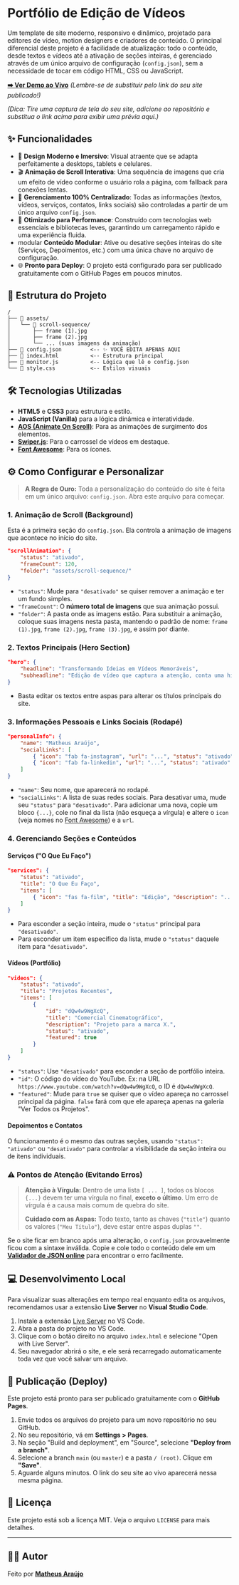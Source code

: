 # Portfólio de Edição de Vídeos

Um template de site moderno, responsivo e dinâmico, projetado para editores de vídeo, motion designers e criadores de conteúdo. O principal diferencial deste projeto é a facilidade de atualização: todo o conteúdo, desde textos e vídeos até a ativação de seções inteiras, é gerenciado através de um único arquivo de configuração (`config.json`), sem a necessidade de tocar em código HTML, CSS ou JavaScript.

**[➡️ Ver Demo ao Vivo](https://www.google.com/search?q=https://SEU-USUARIO-GITHUB.github.io/SEU-REPOSITORIO/)**
*(Lembre-se de substituir pelo link do seu site publicado\!)*

*(Dica: Tire uma captura de tela do seu site, adicione ao repositório e substitua o link acima para exibir uma prévia aqui.)*

## ✨ Funcionalidades

  * 🎨 **Design Moderno e Imersivo**: Visual atraente que se adapta perfeitamente a desktops, tablets e celulares.
  * 🎬 **Animação de Scroll Interativa**: Uma sequência de imagens que cria um efeito de vídeo conforme o usuário rola a página, com fallback para conexões lentas.
  * 🔧 **Gerenciamento 100% Centralizado**: Todas as informações (textos, vídeos, serviços, contatos, links sociais) são controladas a partir de um único arquivo `config.json`.
  * 🚀 **Otimizado para Performance**: Construído com tecnologias web essenciais e bibliotecas leves, garantindo um carregamento rápido e uma experiência fluida.
  * modular **Conteúdo Modular**: Ative ou desative seções inteiras do site (Serviços, Depoimentos, etc.) com uma única chave no arquivo de configuração.
  * 🌐 **Pronto para Deploy**: O projeto está configurado para ser publicado gratuitamente com o GitHub Pages em poucos minutos.

## 📁 Estrutura do Projeto

```
/
├── 📂 assets/
│   └── 📂 scroll-sequence/
│       ├── frame (1).jpg
│       ├── frame (2).jpg
│       └── ... (suas imagens da animação)
├── 📄 config.json         <-- ✨ VOCÊ EDITA APENAS AQUI
├── 📄 index.html          <-- Estrutura principal
├── 📄 monitor.js          <-- Lógica que lê o config.json
└── 📄 style.css           <-- Estilos visuais
```

## 🛠️ Tecnologias Utilizadas

  * **HTML5** e **CSS3** para estrutura e estilo.
  * **JavaScript (Vanilla)** para a lógica dinâmica e interatividade.
  * **[AOS (Animate On Scroll)](https://michalsnik.github.io/aos/)**: Para as animações de surgimento dos elementos.
  * **[Swiper.js](https://swiperjs.com/)**: Para o carrossel de vídeos em destaque.
  * **[Font Awesome](https://fontawesome.com/)**: Para os ícones.

## ⚙️ Como Configurar e Personalizar

> **A Regra de Ouro:** Toda a personalização do conteúdo do site é feita em um único arquivo: `config.json`. Abra este arquivo para começar.

### 1\. Animação de Scroll (Background)

Esta é a primeira seção do `config.json`. Ela controla a animação de imagens que acontece no início do site.

```json
"scrollAnimation": {
    "status": "ativado",
    "frameCount": 120,
    "folder": "assets/scroll-sequence/"
}
```

  * `"status"`: Mude para `"desativado"` se quiser remover a animação e ter um fundo simples.
  * `"frameCount"`: O **número total de imagens** que sua animação possui.
  * `"folder"`: A pasta onde as imagens estão. Para substituir a animação, coloque suas imagens nesta pasta, mantendo o padrão de nome: `frame (1).jpg`, `frame (2).jpg`, `frame (3).jpg`, e assim por diante.

### 2\. Textos Principais (Hero Section)

```json
"hero": {
    "headline": "Transformando Ideias em Vídeos Memoráveis",
    "subheadline": "Edição de vídeo que captura a atenção, conta uma história e gera resultados."
}
```

  * Basta editar os textos entre aspas para alterar os títulos principais do site.

### 3\. Informações Pessoais e Links Sociais (Rodapé)

```json
"personalInfo": {
    "name": "Matheus Araújo",
    "socialLinks": [
        { "icon": "fab fa-instagram", "url": "...", "status": "ativado" },
        { "icon": "fab fa-linkedin", "url": "...", "status": "ativado" }
    ]
}
```

  * `"name"`: Seu nome, que aparecerá no rodapé.
  * `"socialLinks"`: A lista de suas redes sociais. Para desativar uma, mude seu `"status"` para `"desativado"`. Para adicionar uma nova, copie um bloco `{...}`, cole no final da lista (não esqueça a vírgula) e altere o `icon` (veja nomes no [Font Awesome](https://fontawesome.com/icons)) e a `url`.

### 4\. Gerenciando Seções e Conteúdos

#### Serviços ("O Que Eu Faço")

```json
"services": {
    "status": "ativado",
    "title": "O Que Eu Faço",
    "items": [
        { "icon": "fas fa-film", "title": "Edição", "description": "...", "status": "ativado" }
    ]
}
```

  * Para esconder a seção inteira, mude o `"status"` principal para `"desativado"`.
  * Para esconder um item específico da lista, mude o `"status"` daquele item para `"desativado"`.

#### Vídeos (Portfólio)

```json
"videos": {
    "status": "ativado",
    "title": "Projetos Recentes",
    "items": [
        {
            "id": "dQw4w9WgXcQ",
            "title": "Comercial Cinematográfico",
            "description": "Projeto para a marca X.",
            "status": "ativado",
            "featured": true
        }
    ]
}
```

  * `"status"`: Use `"desativado"` para esconder a seção de portfólio inteira.
  * `"id"`: O código do vídeo do YouTube. Ex: na URL `https://www.youtube.com/watch?v=dQw4w9WgXcQ`, o ID é `dQw4w9WgXcQ`.
  * `"featured"`: Mude para `true` se quiser que o vídeo apareça no carrossel principal da página. `false` fará com que ele apareça apenas na galeria "Ver Todos os Projetos".

#### Depoimentos e Contatos

O funcionamento é o mesmo das outras seções, usando `"status": "ativado"` ou `"desativado"` para controlar a visibilidade da seção inteira ou de itens individuais.

### ⚠️ Pontos de Atenção (Evitando Erros)

> **Atenção à Vírgula:** Dentro de uma lista `[ ... ]`, todos os blocos `{...}` devem ter uma vírgula no final, **exceto o último**. Um erro de vírgula é a causa mais comum de quebra do site.
>
> **Cuidado com as Aspas:** Todo texto, tanto as chaves (`"title"`) quanto os valores (`"Meu Título"`), deve estar entre aspas duplas `""`.

Se o site ficar em branco após uma alteração, o `config.json` provavelmente ficou com a sintaxe inválida. Copie e cole todo o conteúdo dele em um **[Validador de JSON online](https://jsonlint.com/)** para encontrar o erro facilmente.

## 💻 Desenvolvimento Local

Para visualizar suas alterações em tempo real enquanto edita os arquivos, recomendamos usar a extensão **Live Server** no **Visual Studio Code**.

1.  Instale a extensão [Live Server](https://marketplace.visualstudio.com/items?itemName=ritwickdey.LiveServer) no VS Code.
2.  Abra a pasta do projeto no VS Code.
3.  Clique com o botão direito no arquivo `index.html` e selecione "Open with Live Server".
4.  Seu navegador abrirá o site, e ele será recarregado automaticamente toda vez que você salvar um arquivo.

## 🚀 Publicação (Deploy)

Este projeto está pronto para ser publicado gratuitamente com o **GitHub Pages**.

1.  Envie todos os arquivos do projeto para um novo repositório no seu GitHub.
2.  No seu repositório, vá em **Settings \> Pages**.
3.  Na seção "Build and deployment", em "Source", selecione **"Deploy from a branch"**.
4.  Selecione a branch `main` (ou `master`) e a pasta `/ (root)`. Clique em **"Save"**.
5.  Aguarde alguns minutos. O link do seu site ao vivo aparecerá nessa mesma página.

## 📄 Licença

Este projeto está sob a licença MIT. Veja o arquivo `LICENSE` para mais detalhes.

-----

## 👨‍💻 Autor

Feito por **[Matheus Araújo](https://github.com/matheusaraujoc)**